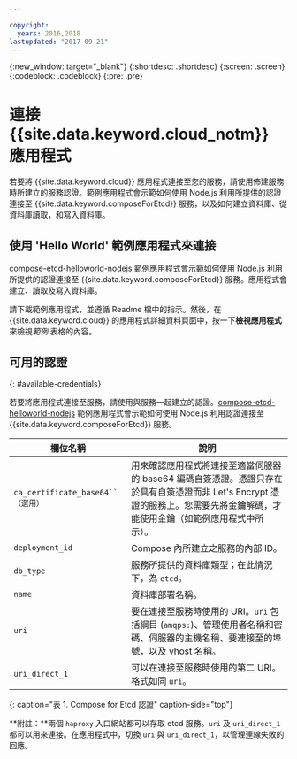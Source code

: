 ```yaml
---

copyright:
  years: 2016,2018
lastupdated: "2017-09-21"
---
```


{:new_window: target="_blank"}
{:shortdesc: .shortdesc}
{:screen: .screen}
{:codeblock: .codeblock}
{:pre: .pre}

# 連接 {{site.data.keyword.cloud_notm}} 應用程式

若要將 {{site.data.keyword.cloud}} 應用程式連接至您的服務，請使用佈建服務時所建立的服務認證。範例應用程式會示範如何使用 Node.js 利用所提供的認證連接至 {{site.data.keyword.composeForEtcd}} 服務，以及如何建立資料庫、從資料庫讀取，和寫入資料庫。

## 使用 'Hello World' 範例應用程式來連接

[compose-etcd-helloworld-nodejs](https://github.com/IBM-Cloud/compose-etcd-helloworld-nodejs) 範例應用程式會示範如何使用 Node.js 利用所提供的認證連接至 {{site.data.keyword.composeForEtcd}} 服務。應用程式會建立、讀取及寫入資料庫。

請下載範例應用程式，並遵循 Readme 檔中的指示。然後，在 {{site.data.keyword.cloud}} 的應用程式詳細資料頁面中，按一下**檢視應用程式**來檢視*範例* 表格的內容。

## 可用的認證
{: #available-credentials}

若要將應用程式連接至服務，請使用與服務一起建立的認證。[compose-etcd-helloworld-nodejs](https://github.com/IBM-Cloud/compose-etcd-helloworld-nodejs) 範例應用程式會示範如何使用 Node.js 利用認證連接至 {{site.data.keyword.composeForEtcd}} 服務。

|欄位名稱|說明|
|----------|-----------|
|`ca_certificate_base64``（選用）`|用來確認應用程式將連接至適當伺服器的 base64 編碼自簽憑證。憑證只存在於具有自簽憑證而非 Let's Encrypt 憑證的服務上。您需要先將金鑰解碼，才能使用金鑰（如範例應用程式中所示）。|
|`deployment_id`|Compose 內所建立之服務的內部 ID。|
|`db_type`|服務所提供的資料庫類型；在此情況下，為 `etcd`。|
|`name`|資料庫部署名稱。|
|`uri`|要在連接至服務時使用的 URI。`uri` 包括綱目 (`amqps:`)、管理使用者名稱和密碼、伺服器的主機名稱、要連接至的埠號，以及 vhost 名稱。|
|`uri_direct_1`|可以在連接至服務時使用的第二 URI。格式如同 `uri`。|
{: caption="表 1. Compose for Etcd 認證" caption-side="top"}

**附註：**兩個 `haproxy` 入口網站都可以存取 etcd 服務。`uri` 及 `uri_direct_1` 都可以用來連接。在應用程式中，切換 `uri` 與 `uri_direct_1`，以管理連線失敗的回應。
